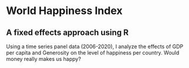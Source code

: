 # World Happiness Index 
## A fixed effects approach using R

Using a time series panel data (2006-2020), I analyze the effects of GDP per capita and Generosity on the level of happiness per country. 
Would money really makes us happy?
